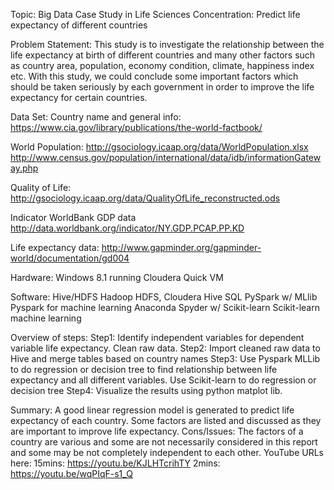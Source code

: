 Topic: Big Data Case Study in Life Sciences
Concentration: Predict life expectancy of different countries

Problem Statement: This study is to investigate the relationship between the life expectancy at birth of different countries and many other factors such as country area, population, economy condition, climate, happiness index etc. With this study, we could conclude some important factors which should be taken seriously by each government in order to improve the life expectancy for certain countries. 

Data Set: 
Country name and general info: 
https://www.cia.gov/library/publications/the-world-factbook/ 

World Population: 
http://gsociology.icaap.org/data/WorldPopulation.xlsx 
http://www.census.gov/population/international/data/idb/informationGateway.php

Quality of Life:
http://gsociology.icaap.org/data/QualityOfLife_reconstructed.ods 

Indicator WorldBank GDP data
http://data.worldbank.org/indicator/NY.GDP.PCAP.PP.KD 

Life expectancy data:
http://www.gapminder.org/gapminder-world/documentation/gd004 

Hardware:
Windows 8.1 running Cloudera Quick VM

Software:
Hive/HDFS	Hadoop HDFS, Cloudera Hive SQL
PySpark w/ MLlib	Pyspark for machine learning
Anaconda Spyder w/ Scikit-learn	Scikit-learn machine learning

Overview of steps:
Step1: Identify independent variables for dependent variable life expectancy. Clean raw data. 
Step2: Import cleaned raw data to Hive and merge tables based on country names
Step3: Use Pyspark MLLib to do regression or decision tree to find relationship between life expectancy and all different variables. Use Scikit-learn to do regression or decision tree 
Step4: Visualize the results using python matplot lib.   

Summary: A good linear regression model is generated to predict life expectancy of each country. Some factors are listed and discussed as they are important to improve life expectancy. 
Cons/Issues: The factors of a country are various and some are not necessarily considered in this report and some may be not completely independent to each other. 
YouTube URLs here:
15mins: https://youtu.be/KJLHTcrihTY 
2mins: https://youtu.be/wqPIqF-s1_Q 
